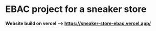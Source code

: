 # EBAC project for a sneaker store

#### Website build on vercel --> https://sneaker-store-ebac.vercel.app/
